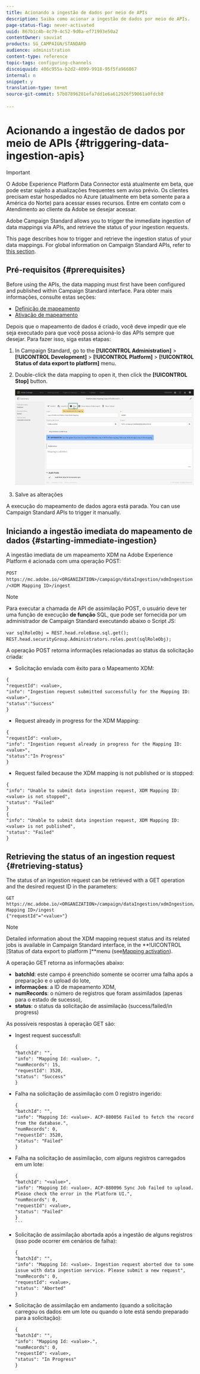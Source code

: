 ```yaml
---
title: Acionando a ingestão de dados por meio de APIs
description: Saiba como acionar a ingestão de dados por meio de APIs.
page-status-flag: never-activated
uuid: 867b1c4b-4c79-4c52-9d0a-ef71993e50a2
contentOwner: sauviat
products: SG_CAMPAIGN/STANDARD
audience: administration
content-type: reference
topic-tags: configuring-channels
discoiquuid: 406c955a-b2d2-4099-9918-95f5fa966067
internal: n
snippet: y
translation-type: tm+mt
source-git-commit: 57b87896281efa7dd1e6a612926f59061a0fdcb8

---
```



# Acionando a ingestão de dados por meio de APIs {#triggering-data-ingestion-apis}

>[!IMPORTANT]
>
>O Adobe Experience Platform Data Connector está atualmente em beta, que pode estar sujeito a atualizações frequentes sem aviso prévio. Os clientes precisam estar hospedados no Azure (atualmente em beta somente para a América do Norte) para acessar esses recursos. Entre em contato com o Atendimento ao cliente da Adobe se desejar acessar.

Adobe Campaign Standard allows you to trigger the immediate ingestion of data mappings via APIs, and retrieve the status of your ingestion requests.

This page describes how to trigger and retrieve the ingestion status of your data mappings. For global information on Campaign Standard APIs, refer to [this section](../../api/using/about-campaign-standard-apis.md).

## Pré-requisitos {#prerequisites}

Before using the APIs, the data mapping must first have been configured and published within Campaign Standard interface. Para obter mais informações, consulte estas seções:

* [Definição de mapeamento](../../administration/using/aep-mapping-definition.md)
* [Ativação de mapeamento](../../administration/using/aep-mapping-activation.md)

Depois que o mapeamento de dados é criado, você deve impedir que ele seja executado para que você possa acioná-lo das APIs sempre que desejar. Para fazer isso, siga estas etapas:

1. In Campaign Standard, go to the **[!UICONTROL Administration]** > **[!UICONTROL Development]** > **[!UICONTROL Platform]** > **[!UICONTROL Status of data export to platform]** menu.

1. Double-click the data mapping to open it, then click the **[!UICONTROL Stop]** button.

   ![](assets/aep_datamapping_stop.png)

1. Salve as alterações

A execução do mapeamento de dados agora está parada. You can use Campaign Standard APIs to trigger it manually.

## Iniciando a ingestão imediata do mapeamento de dados {#starting-immediate-ingestion}

A ingestão imediata de um mapeamento XDM na Adobe Experience Platform é acionada com uma operação POST:

`POST https://mc.adobe.io/<ORGANIZATION>/campaign/dataIngestion/xdmIngestion/<XDM Mapping ID>/ingest`

>[!NOTE]
>
>Para executar a chamada de API de assimilação POST, o usuário deve ter uma função de execução **de função** SQL, que pode ser fornecida por um administrador de Campaign Standard executando abaixo o Script JS:
>
>`var sqlRoleObj = REST.head.roleBase.sql.get();
REST.head.securityGroup.Administrators.roles.post(sqlRoleObj);`

A operação POST retorna informações relacionadas ao status da solicitação criada:

* Solicitação enviada com êxito para o Mapeamento XDM:

```
{
"requestId": <value>,
"info": "Ingestion request submitted successfully for the Mapping ID: <value>",
"status":"Success"
}
```

* Request already in progress for the XDM Mapping:

```
{
"requestId": <value>,
"info": "Ingestion request already in progress for the Mapping ID: <value>",
"status":"In Progress"
}
```

* Request failed because the XDM mapping is not published or is stopped:

```
{
"info": "Unable to submit data ingestion request, XDM Mapping ID: <value> is not stopped",
"status": "Failed"
}
{
"info": "Unable to submit data ingestion request, XDM Mapping ID: <value> is not published",
"status": "Failed"
}
```

## Retrieving the status of an ingestion request {#retrieving-status}

The status of an ingestion request can be retrieved with a GET operation and the desired request ID in the parameters:

```
GET https://mc.adobe.io/<ORGANIZATION>/campaign/dataIngestion/xdmIngestion/<XDM Mapping ID>/ingest
{"requestId"="<value>"}
```

>[!NOTE]
Detailed information about the XDM mapping request status and its related jobs is available in Campaign Standard interface, in the **!UICONTROL [Status of data export to platform ]**menu (see[Mapping activation](../../administration/using/aep-mapping-activation.md)).

A operação GET retorna as informações abaixo:

* **batchId**: este campo é preenchido somente se ocorrer uma falha após a preparação e o upload do lote,
* **informações**: a ID de mapeamento XDM,
* **numRecords**: o número de registros que foram assimilados (apenas para o estado de sucesso),
* **status**: o status da solicitação de assimilação (success/failed/in progress)

As possíveis respostas à operação GET são:

* Ingest request successfull:

   ```
   {
   "batchId": "",
   "info": "Mapping Id: <value>. ",
   "numRecords": 15,
   "requestId": 3520,
   "status": "Success"
   }
   ````

* Falha na solicitação de assimilação com 0 registro ingerido:

   ```
   {
   "batchId": "",
   "info": "Mapping Id: <value>. ACP-880056 Failed to fetch the record from the database.",
   "numRecords": 0,
   "requestId": 3520,
   "status": "Failed"
   }
   ```

* Falha na solicitação de assimilação, com alguns registros carregados em um lote:

   ````
   {
   "batchId": "<value>",
   "info": "Mapping Id: <value>. ACP-880096 Sync Job failed to upload. Please check the error in the Platform UI.",
   "numRecords": 0,
   "requestId": <value>,
   "status": "Failed"
   }
   ```
   
* Solicitação de assimilação abortada após a ingestão de alguns registros (isso pode ocorrer em cenários de falha):

   ```
   {
   "batchId": "",
   "info": "Mapping Id: <value>. Ingestion request aborted due to some issue with data ingestion service. Please submit a new request",
   "numRecords": 0,
   "requestId": <value>,
   "status": "Aborted"
   }
   ```

* Solicitação de assimilação em andamento (quando a solicitação carregou os dados em um lote ou quando o lote está sendo preparado para a solicitação):

   ```
   {
   "batchId": "",
   "info": "Mapping Id: <value>.",
   "numRecords": 0,
   "requestId": <value>,
   "status": "In Progress"
   }
   ```

